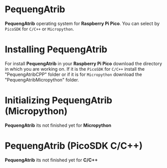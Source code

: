 # PequengAtrib
**PequengAtrib** operating system for **Raspberry Pi Pico**. You can select by `PicoSDK` for `C/C++` or `Micropython`.

# Installing PequengAtrib
For install **PequengAtrib** in your **Raspberry Pi Pico** download the directory in which you are working on. If it is the `PicoSDK` for `C/C++` install the "PequengAtribCPP" folder or if it is for `Micropython` download the "PequengAtribMicropython" folder.

# Initializing PequengAtrib (Micropython)
**PequengAtrib** its not finished yet for **Micropython**

# PequengAtrib (PicoSDK C/C++)
**PequengAtrib** its not finished yet for **C/C++**
